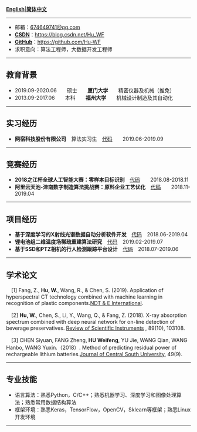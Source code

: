 **[English](README.md)**|**[简体中文](README-ch.md)**  

---
 - 邮箱：674649741@qq.com 
 - **[CSDN](https://blog.csdn.net/Hu_WF)**：https://blog.csdn.net/Hu_WF 
 - **[GitHub](https://github.com/Hu-WF)**：https://github.com/Hu-WF 
 - 求职意向：算法工程师，大数据开发工程师
  ---
  
 ## 教育背景
- 2019.09-2020.06　　硕士　　**厦门大学**　　精密仪器及机械（推免）　　
- 2013.09-2017.06　　本科　　**福州大学**　　机械设计制造及其自动化　　
---

## 实习经历
- **网宿科技股份有限公司**　算法实习生　[代码](https://github.com/Hu-WF/WS_InternshipProject)　　2019.06-2019.09
---

## 竞赛经历
- **2018之江杯全球人工智能大赛：零样本目标识别**　[代码](https://github.com/Hu-WF/WS_InternshipProject)　　2018.08-2018.11
- **阿里云天池-津南数字制造算法挑战赛：原料企业工艺优化**　[代码](https://github.com/Hu-WF/2019Jinnan-Digital-Manufacturing-DMAC)　　2018.11-2019.04
---

## 项目经历
- **基于深度学习的X射线光谱数据自动分析软件开发**　[代码](https://github.com/Hu-WF/XASDataProcessingProject)　2018.06-2019.04
- **锂电池组二维温度场稀疏重建算法研究**　[代码](https://github.com/Hu-WF/TemperatureField-Reconstruction)　2019.02-2019.07
- **基于SSD和PTZ相机的行人检测跟踪平台设计**　[代码](https://github.com/Hu-WF/Face-tracking-PTZ-camera-project)　2018.07-2019.06
---

## 学术论文
　[1] Fang, Z., **Hu, W.**, Wang, R., & Chen, S. (2019). Application of hyperspectral CT technology combined with machine learning in recognition of plastic components.[NDT & E International](https://www.sciencedirect.com/science/article/pii/S0963869518305619?via%3Dihub).  

　[2] **Hu, W.**, Chen, S., Li, Y., Wang, Q., & Fang, Z. (2018). X-ray absorption spectrum combined with deep neural network for on-line detection of beverage preservatives. [Review of Scientific Instruments](https://aip.scitation.org/doi/10.1063/1.5048281)
, 89(10), 103108.  

　[3] CHEN Siyuan, FANG Zheng, **HU Weifeng**, YU Jie, WANG Qian, WANG Hanbo, WANG Yuxin.（2018）. Method of predicting residual power of rechargeable lithium batteries.[Journal of Central South University](http://www.zndxzk.com.cn/paper/paperView.aspx?id=paper_318535), 49(9).  

---
## 专业技能
- 语言算法：熟悉Python，C/C++；熟悉机器学习、深度学习和图像处理算法；熟悉常用数据结构算法 
- 框架环境：熟悉Keras，TensorFlow，OpenCV，Sklearn等框架；熟悉Linux开发环境 

---
